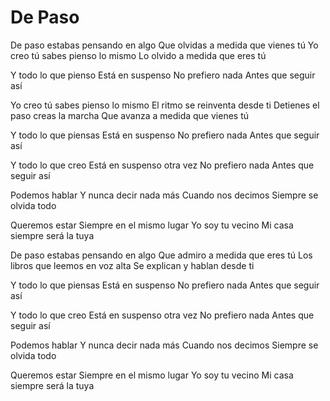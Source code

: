 # De Paso

De paso estabas pensando en algo
Que olvidas a medida que vienes tú
Yo creo tú sabes pienso lo mismo
Lo olvido a medida que eres tú

Y todo lo que pienso
Está en suspenso
No prefiero nada
Antes que seguir así

Yo creo tú sabes pienso lo mismo
El ritmo se reinventa desde ti
Detienes el paso creas la marcha
Que avanza a medida que vienes tú

Y todo lo que piensas
Está en suspenso
No prefiero nada
Antes que seguir así

Y todo lo que creo
Está en suspenso otra vez
No prefiero nada
Antes que seguir así

Podemos hablar
Y nunca decir nada más
Cuando nos decimos
Siempre se olvida todo

Queremos estar
Siempre en el mismo lugar
Yo soy tu vecino
Mi casa siempre será la tuya

De paso estabas pensando en algo
Que admiro a medida que eres tú
Los libros que leemos en voz alta
Se explican y hablan desde ti

Y todo lo que piensas
Está en suspenso
No prefiero nada
Antes que seguir así

Y todo lo que creo
Está en suspenso otra vez
No prefiero nada
Antes que seguir así

Podemos hablar
Y nunca decir nada más
Cuando nos decimos
Siempre se olvida todo

Queremos estar
Siempre en el mismo lugar
Yo soy tu vecino
Mi casa siempre será la tuya
